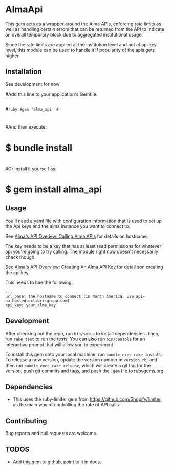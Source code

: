 # AlmaApi

This gem acts as a wrapper around the Alma APIs, enforcing rate limits as well as handling certain errors that can be returned from the API to indicate an overall temporary block due to aggregated institutional usage.  

Since the rate limits are applied at the institution level and not at api key level, this module can be used to handle it if popularity of the apis gets higher.

## Installation

See development for now

#Add this line to your application's Gemfile:
##
#```ruby
#gem 'alma_api'
#```
#
#And then execute:
#
#    $ bundle install
#
#Or install it yourself as:
#
#    $ gem install alma_api

## Usage

You'll need a yaml file with configuration information that is used to set up the Api keys and the alma instance you want to connect to.

See [Alma's API Overiew: Calling Alma APIs]( https://developers.exlibrisgroup.com/alma/apis/#calling ) for details on hostname.

The key needs to be a key that has at least read permissions for whatever api you're going to try calling. The module right now doesn't necessarily check though.

See [Alma's API Overview: Creating An Alma API Key]( https://developers.exlibrisgroup.com/alma/apis/#defining ) for detail son creating the api key 

This needs to hae the following:

```
---
url_base: the hostname to connect (in North America, use api-na.hosted.exlibrisgroup.com)
api_key: your_alma_key

```
## Development

After checking out the repo, run `bin/setup` to install dependencies. Then, run `rake test` to run the tests. You can also run `bin/console` for an interactive prompt that will allow you to experiment.

To install this gem onto your local machine, run `bundle exec rake install`. To release a new version, update the version number in `version.rb`, and then run `bundle exec rake release`, which will create a git tag for the version, push git commits and tags, and push the `.gem` file to [rubygems.org](https://rubygems.org).


## Dependencies

* This uses the ruby-limiter gem from https://github.com/Shopify/limiter as the main way of controlling the rate of API calls.
## Contributing

Bug reports and pull requests are welcome. 


## TODOS

  * Add this gem to github, point to it in docs.
  
  




